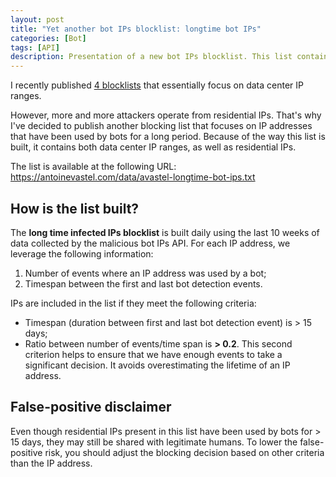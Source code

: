 ```yaml
---
layout: post
title: "Yet another bot IPs blocklist: longtime bot IPs"
categories: [Bot]
tags: [API]
description: Presentation of a new bot IPs blocklist. This list contains IPs (and IP ranges) that have been flagged as bots for a long time.
---
```


I recently published <a href="{% post_url 2021-10-31-blocking-lists-ips %}">4 blocklists</a> that essentially focus on data center IP ranges.

However, more and more attackers operate from residential IPs.
That's why I've decided to publish another blocking list that focuses on IP addresses that have been used by bots for a long period.
Because of the way this list is built, it contains both data center IP ranges, as well as residential IPs.

The list is available at the following URL: <a href="https://antoinevastel.com/data/avastel-longtime-bot-ips.txt">https://antoinevastel.com/data/avastel-longtime-bot-ips.txt</a>

## How is the list built?

The **long time infected IPs blocklist** is built daily using the last 10 weeks of data collected by the malicious bot IPs API.
For each IP address, we leverage the following information:
1. Number of events where an IP address was used by a bot;
2. Timespan between the first and last bot detection events.

IPs are included in the list if they meet the following criteria:
- Timespan (duration between first and last bot detection event) is > 15 days;
- Ratio between number of events/time span is **> 0.2**. This second criterion helps to ensure that we have enough events to take a significant decision. It avoids overestimating the lifetime of an IP address.


## False-positive disclaimer

Even though residential IPs present in this list have been used by bots for > 15 days, they may still be shared with legitimate humans.
To lower the false-positive risk, you should adjust the blocking decision based on other criteria than the IP address.